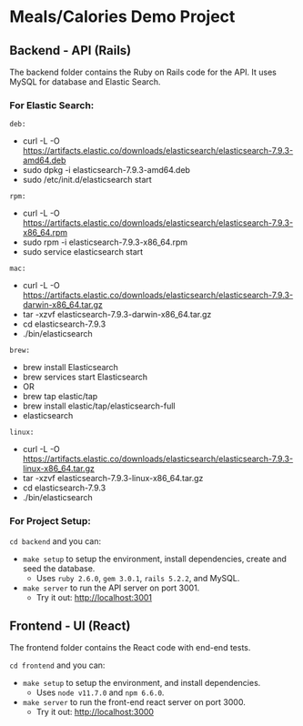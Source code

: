 # Meals/Calories Demo Project

## Backend - API (Rails)

The backend folder contains the Ruby on Rails code for the API. It uses MySQL for database and Elastic Search.


### For Elastic Search:

`deb:`
* curl -L -O https://artifacts.elastic.co/downloads/elasticsearch/elasticsearch-7.9.3-amd64.deb
* sudo dpkg -i elasticsearch-7.9.3-amd64.deb
* sudo /etc/init.d/elasticsearch start

`rpm:`
* curl -L -O https://artifacts.elastic.co/downloads/elasticsearch/elasticsearch-7.9.3-x86_64.rpm
* sudo rpm -i elasticsearch-7.9.3-x86_64.rpm
* sudo service elasticsearch start

`mac:`
* curl -L -O https://artifacts.elastic.co/downloads/elasticsearch/elasticsearch-7.9.3-darwin-x86_64.tar.gz
* tar -xzvf elasticsearch-7.9.3-darwin-x86_64.tar.gz
* cd elasticsearch-7.9.3
* ./bin/elasticsearch

`brew:`
* brew install Elasticsearch
* brew services start Elasticsearch
* OR
* brew tap elastic/tap
* brew install elastic/tap/elasticsearch-full
* elasticsearch

`linux:`
* curl -L -O https://artifacts.elastic.co/downloads/elasticsearch/elasticsearch-7.9.3-linux-x86_64.tar.gz
* tar -xzvf elasticsearch-7.9.3-linux-x86_64.tar.gz
* cd elasticsearch-7.9.3
* ./bin/elasticsearch

### For Project Setup:
`cd backend` and you can:

* `make setup` to setup the environment, install dependencies, create and seed the database.
  * Uses `ruby 2.6.0`, `gem 3.0.1`, `rails 5.2.2`, and MySQL.
* `make server` to run the API server on port 3001.
  * Try it out: <http://localhost:3001>

## Frontend - UI (React)

The frontend folder contains the React code with end-end tests.

`cd frontend` and you can:

* `make setup` to setup the environment, and install dependencies.
  * Uses `node v11.7.0` and `npm 6.6.0`.
* `make server` to run the front-end react server on port 3000.
  * Try it out: <http://localhost:3000>
